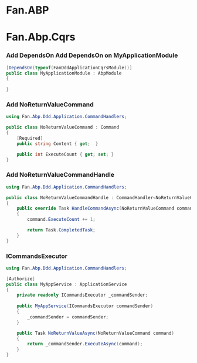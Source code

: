 # Fan.ABP

# Fan.Abp.Cqrs
### Add DependsOn Add DependsOn on MyApplicationModule
````csharp
[DependsOn(typeof(FanDddApplicationCqrsModule))]
public class MyApplicationModule : AbpModule
{
       
}
````
### Add NoReturnValueCommand
````csharp
using Fan.Abp.Ddd.Application.CommandHandlers;

public class NoReturnValueCommand : Command
{
    [Required]
    public string Content { get;  }

    public int ExecuteCount { get; set; }
}
````
### Add NoReturnValueCommandHandle
````csharp
using Fan.Abp.Ddd.Application.CommandHandlers;

public class NoReturnValueCommandHandle : CommandHandler<NoReturnValueCommand>
{
    public override Task HandleCommandAsync(NoReturnValueCommand command, CancellationToken cancellationToken)
    {
        command.ExecuteCount += 1;

        return Task.CompletedTask;
    }
}
````

###  ICommandsExecutor

````csharp
using Fan.Abp.Ddd.Application.CommandHandlers;

[Authorize]
public class MyAppService : ApplicationService
{
    private readonly ICommandsExecutor _commandSender;
    
    public MyAppService(ICommandsExecutor commandSender)
    {
        _commandSender = commandSender;
    }

    public Task NoReturnValueAsync(NoReturnValueCommand command)
    {
        return _commandSender.ExecuteAsync(command);
    }
}

````